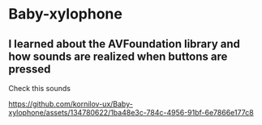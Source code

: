 # Baby-xylophone
## I learned about the AVFoundation library and how sounds are realized when buttons are pressed
Сheck this sounds

https://github.com/kornilov-ux/Baby-xylophone/assets/134780622/1ba48e3c-784c-4956-91bf-6e7866e177c8
